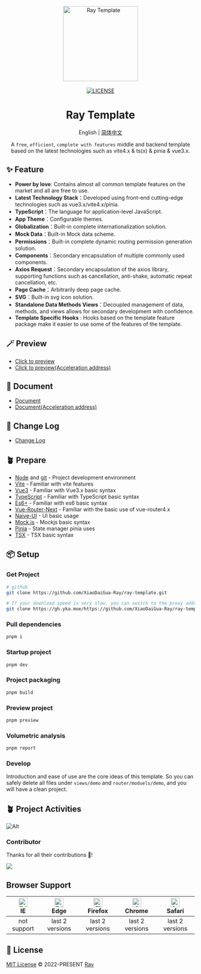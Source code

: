 <div align="center">
 <a href="https://github.com/XiaoDaiGua-Ray/ray-template"> <img alt="Ray Template" width="200" height="200" src="https://r2chevereto.yka.moe/longmao.navigator.th.png"> </a> <br> <br>
 <a href="https://github.com/XiaoDaiGua-Ray/ray-template/blob/main/LICENSE"><img src="https://img.shields.io/github/license/XiaoDaiGua-Ray/ray-template" alt="LICENSE"></a>
</div>

<div align="center">

# Ray Template

English | [简体中文](https://github.com/XiaoDaiGua-Ray/ray-template/blob/main/README-ZH.md)

A `free`, `efficient`, `complete with features` middle and backend template based on the latest technologies such as vite4.x & ts(x) & pinia & vue3.x.

</div>

## ✨ Feature

- **Power by love**: Contains almost all common template features on the market and all are free to use.
- **Latest Technology Stack**：Developed using front-end cutting-edge technologies such as vue3.x/vite4.x/pinia.
- **TypeScript**：The language for application-level JavaScript.
- **App Theme**：Configurable themes.
- **Globalization**：Built-in complete internationalization solution.
- **Mock Data**：Built-in Mock data scheme.
- **Permissions**：Built-in complete dynamic routing permission generation solution.
- **Components**：Secondary encapsulation of multiple commonly used components.
- **Axios Request**：Secondary encapsulation of the axios library, supporting functions such as cancellation, anti-shake, automatic repeat cancellation, etc.
- **Page Cache**：Arbitrarily deep page cache.
- **SVG**：Built-in svg icon solution.
- **Standalone Data Methods Views**：Decoupled management of data, methods, and views allows for secondary development with confidence.
- **Template Specific Hooks** : Hooks based on the template feature package make it easier to use some of the features of the template.

## 🪄 Preview

- [Click to preview](https://xiaodaigua-ray.github.io/ray-template/#/)
- [Click to preview(Acceleration address)](https://ray-template.yunkuangao.com/#/)

## 🦾 Document

- [Document](https://xiaodaigua-ray.github.io/ray-template-doc/)
- [Document(Acceleration address)](https://ray-template.yunkuangao.com/ray-template-doc/)

## 🔋 Change Log

- [Change Log](https://github.com/XiaoDaiGua-Ray/xiaodaigua-ray.github.io/blob/main/CHANGELOG.md)

## 🪴 Prepare

- [Node](http://nodejs.org/) and [git](https://git-scm.com/) - Project development environment
- [Vite](https://vitejs.dev/) - Familiar with vite features
- [Vue3](https://v3.vuejs.org/) - Familiar with Vue3.x basic syntax
- [TypeScript](https://www.typescriptlang.org/) - Familiar with TypeScript basic syntax
- [Es6+](http://es6.ruanyifeng.com/) - Familiar with es6 basic syntax
- [Vue-Router-Next](https://next.router.vuejs.org/) - Familiar with the basic use of vue-router4.x
- [Naive-UI](https://www.naiveui.com) - UI basic usage
- [Mock.js](https://github.com/nuysoft/Mock) - Mockjs basic syntax
- [Pinia](https://pinia.vuejs.org/zh/introduction.html) - State manager pinia uses
- [TSX](https://github.com/vuejs/babel-plugin-jsx/blob/main/packages/babel-plugin-jsx/README-zh_CN.md) - TSX basic syntax

## 📦 Setup

### Get Project

```sh
# github
git clone https://github.com/XiaoDaiGua-Ray/ray-template.git

# If your download speed is very slow, you can switch to the proxy address below
git clone https://gh.yka.moe/https://github.com/XiaoDaiGua-Ray/ray-template.git
```

### Pull dependencies

```sh
pnpm i
```

### Startup project

```sh
pnpm dev
```

### Project packaging

```sh
pnpm build
```

### Preview project

```sh
pnpm preview
```

### Volumetric analysis

```sh
pnpm report
```

### Develop

Introduction and ease of use are the core ideas of this template. So you can safely delete all files under `views/demo` and `router/moduels/demo`, and you will have a clean project.

## 🪴 Project Activities

![Alt](https://repobeats.axiom.co/api/embed/fab6071297ab281913a42f07a2779b488cfd62b8.svg 'Repobeats analytics image')

### Contributor

Thanks for all their contributions 🐝!

<a href="https://github.com/XiaoDaiGua-Ray/ray-template/graphs/contributors">
  <img src="https://contrib.rocks/image?repo=XiaoDaiGua-Ray/ray-template" />
</a>

## Browser Support

| [<img src="https://raw.githubusercontent.com/alrra/browser-logos/master/src/edge/edge_48x48.png" alt=" Edge" width="24px" height="24px" />](http://godban.github.io/browsers-support-badges/)</br>IE | [<img src="https://raw.githubusercontent.com/alrra/browser-logos/master/src/edge/edge_48x48.png" alt=" Edge" width="24px" height="24px" />](http://godban.github.io/browsers-support-badges/)</br>Edge | [<img src="https://raw.githubusercontent.com/alrra/browser-logos/master/src/firefox/firefox_48x48.png" alt="Firefox" width="24px" height="24px" />](http://godban.github.io/browsers-support-badges/)</br>Firefox | [<img src="https://raw.githubusercontent.com/alrra/browser-logos/master/src/chrome/chrome_48x48.png" alt="Chrome" width="24px" height="24px" />](http://godban.github.io/browsers-support-badges/)</br>Chrome | [<img src="https://raw.githubusercontent.com/alrra/browser-logos/master/src/safari/safari_48x48.png" alt="Safari" width="24px" height="24px" />](http://godban.github.io/browsers-support-badges/)</br>Safari |
| :--------------------------------------------------------------------------------------------------------------------------------------------------------------------------------------------------: | :----------------------------------------------------------------------------------------------------------------------------------------------------------------------------------------------------: | :---------------------------------------------------------------------------------------------------------------------------------------------------------------------------------------------------------------: | :-----------------------------------------------------------------------------------------------------------------------------------------------------------------------------------------------------------: | :-----------------------------------------------------------------------------------------------------------------------------------------------------------------------------------------------------------: |
|                                                                                             not support                                                                                              |                                                                                            last 2 versions                                                                                             |                                                                                                  last 2 versions                                                                                                  |                                                                                                last 2 versions                                                                                                |                                                                                                last 2 versions                                                                                                |

## 📄 License

[MIT License](https://github.com/XiaoDaiGua-Ray/ray-template/blob/main/LICENSE) © 2022-PRESENT [Ray](https://github.com/XiaoDaiGua-Ray)
